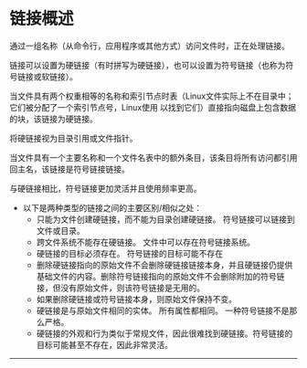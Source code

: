 # 链接概述

通过一组名称（从命令行，应用程序或其他方式）访问文件时，正在处理链接。 

链接可以设置为硬链接（有时拼写为硬链接），也可以设置为符号链接（也称为符号链接或软链接）。 

当文件具有两个权重相等的名称和索引节点时表（Linux文件实际上不在目录中；它们被分配了一个索引节点号，Linux使用
以找到它们）直接指向磁盘上包含数据的块，该链接为硬链接。

将硬链接视为目录引用或文件指针。 

当文件具有一个主要名称和一个文件名表中的额外条目，该条目将所有访问都引用回主名，该链接是符号链接链接。 

与硬链接相比，符号链接更加灵活并且使用频率更高。 

-   以下是两种类型的链接之间的主要区别/相似之处：
    -   只能为文件创建硬链接，而不能为目录创建硬链接。 符号链接可以链接到文件或目录。
    -   跨文件系统不能存在硬链接。 文件中可以存在符号链接系统。
    -   硬链接的目标必须存在。 符号链接的目标可能不存在
    -   删除硬链接指向的原始文件不会删除硬链接链接本身，并且硬链接仍提供基础文件的内容。删除符号链接指向的原始文件不会删除附加的符号链接，但没有原始文件，则该符号链接是无用的。
    -   如果删除硬链接或符号链接本身，则原始文件保持不变。
    -   硬链接是与原始文件相同的实体。 所有属性都相同。 一种符号链接不是那么严格。
    -   硬链接的外观和行为类似于常规文件，因此很难找到硬链接。符号链接的目标可能甚至不存在，因此非常灵活。


----